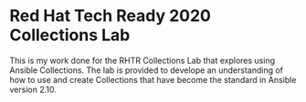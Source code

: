 # Red Hat Tech Ready 2020 Collections Lab
This is my work done for the RHTR Collections Lab that explores using Ansible Collections. The lab is provided to develope an understanding of how to use and create Collections that have become the standard in Ansible version 2.10.